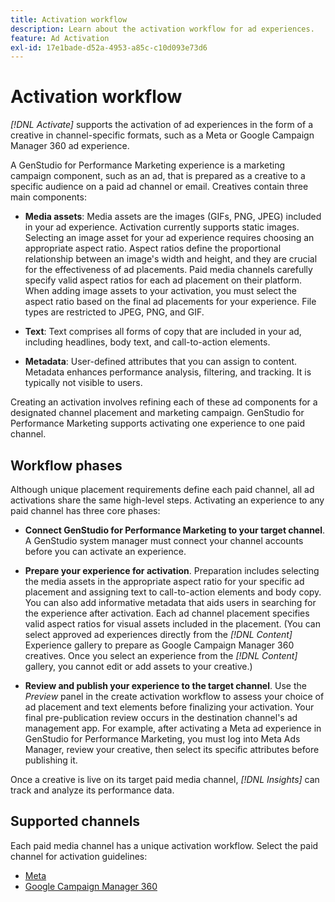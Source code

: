 ```yaml
---
title: Activation workflow
description: Learn about the activation workflow for ad experiences.
feature: Ad Activation
exl-id: 17e1bade-d52a-4953-a85c-c10d093e73d6
---
```

# Activation workflow

_[!DNL Activate]_ supports the activation of ad experiences in the form of a creative in channel-specific formats, such as a Meta or Google Campaign Manager 360 ad experience.

A GenStudio for Performance Marketing experience is a marketing campaign component, such as an ad, that is prepared as a creative to a specific audience on a paid ad channel or email. Creatives contain three main components:

* **Media assets**: Media assets are the images (GIFs, PNG, JPEG) included in your ad experience. Activation currently supports static images. 
Selecting an image asset for your ad experience requires choosing an appropriate aspect ratio. Aspect ratios define the proportional relationship between an image's width and height, and they are crucial for the effectiveness of ad placements. Paid media channels carefully specify valid aspect ratios for each ad placement on their platform. When adding image assets to your activation, you must select the aspect ratio based on the final ad placements for your experience. File types are restricted to JPEG, PNG, and GIF.

* **Text**: Text comprises all forms of copy that are included in your ad, including headlines, body text, and call-to-action elements.

* **Metadata**: User-defined attributes that you can assign to content. Metadata enhances performance analysis, filtering, and tracking. It is typically not visible to users.

Creating an activation involves refining each of these ad components for a designated channel placement and marketing campaign. GenStudio for Performance Marketing supports activating one experience to one paid channel.

## Workflow phases

Although unique placement requirements define each paid channel, all ad activations share the same high-level steps. Activating an experience to any paid channel has three core phases:

* **Connect GenStudio for Performance Marketing to your target channel**. A GenStudio system manager must connect your channel accounts before you can activate an experience.
 
* **Prepare your experience for activation**. Preparation includes selecting the media assets in the appropriate aspect ratio for your specific ad placement and assigning text to call-to-action elements and body copy. You can also add informative metadata that aids users in searching for the experience after activation. Each ad channel placement specifies valid aspect ratios for visual assets included in the placement. (You can select approved ad experiences directly from the _[!DNL Content]_ Experience gallery to prepare as Google Campaign Manager 360 creatives. Once you select an experience from the _[!DNL Content]_ gallery, you cannot edit or add assets to your creative.)

* **Review and publish your experience to the target channel**. Use the _Preview_ panel in the create activation workflow to assess your choice of ad placement and text elements before finalizing your activation. Your final pre-publication review occurs in the destination channel's ad management app. For example, after activating a Meta ad experience in GenStudio for Performance Marketing, you must log into Meta Ads Manager, review your creative, then select its specific attributes before publishing it.

Once a creative is live on its target paid media channel, _[!DNL Insights]_ can track and analyze its performance data.

## Supported channels

Each paid media channel has a unique activation workflow. Select the paid channel for activation guidelines:

* [Meta](activate-meta-ad.md)
* [Google Campaign Manager 360](activate-CM360-ad.md)
